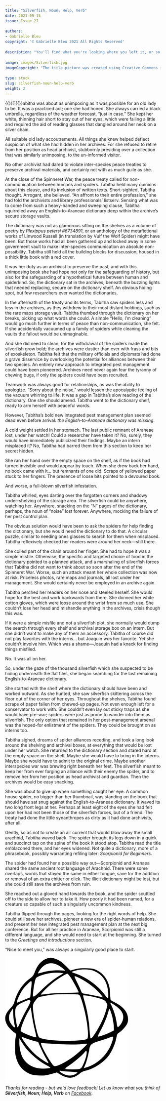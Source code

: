 ```yaml
---
title: "Silverfish, Noun; Help, Verb"
date: 2021-09-15
issue: Issue 27

authors:
- Gabrielle Bleu
copyright: '© Gabrielle Bleu 2021 All Rights Reserved'

description: "You'll find what you're looking where you left it, or so the unhelpfully wise would tell you, forgetting (or ignoring) that this doesn't account for interference from any bad actors out there. Gabrielle Bleu shows that what you might instead need could still be nearby, and yesterday's enemy could be today's friend."

image: images/Silverfish.jpg
imageCopyright: "The title picture was created using Creative Commons images - many thanks to the following creators: [kvkirillov](https://depositphotos.com/4281667/stock-photo-old-eyeglasses-and-books.html) and [Egor Kamelev](https://www.pexels.com/photo/animal-hairy-insect-spider-8192912/)."

type: stock
slug: silverfish-noun-help-verb
weight: 2
---
```


{{<glyph>}}T{{</glyph>}}abitha was about as unimposing as it was possible for an old lady to be. It was a practiced act; one she had honed. She always carried a black umbrella, regardless of the weather forecast, “just in case.” She kept her white, thinning hair short to stay out of her eyes, which were failing a little and required the aid of reading glasses that dangled around her neck on a silver chain. 

All suitable old lady accoutrements. All things she knew helped deflect suspicion of what she had hidden in her archives. For she refused to retire from her position as head archivist, stubbornly presiding over a collection that was similarly unimposing, to the un-informed visitor. 

No other archivist had dared to violate inter-species peace treaties to preserve archival materials, and certainly not with as much guile as she.

At the close of the Spinneret War, the peace treaty called for non-communication between humans and spiders. Tabitha held many opinions about this clause,  and its inclusion of written texts. Short-sighted, Tabitha thought. Arrogant, she believed. “An affront to their entire profession,” she had told the archivists and library professionals’ listserv. Sensing what was to come from such a heavy-handed and sweeping clause, Tabitha squirreled away an English-to-Araneae dictionary deep within the archive’s secure storage vaults. 

The dictionary was not as glamorous sitting on the shelves as a volume of poetry by *Plexippus petersi #6734891*, or an anthology of the metafictional works of Linwood Russell (in translation by Vulf the Wolf Spider) might have been. But those works had all been gathered up and locked away in some government vault to make inter-species communication an absolute non-possibility. Tabitha still held all the building blocks for discussion, housed in a thick little book with a red cover. 

It was her duty as an archivist to preserve the past, and with this unimposing book she had hope not only for the safeguarding of history, but also for the safeguarding of a hypothetical future between human and spiderkind. So, the dictionary sat in the archives, beneath the buzzing lights that needed replacing, secure on the dictionary shelf. An obvious hiding spot, but few researchers ever wanted the dictionaries.

In the aftermath of the treaty and its terms, Tabitha saw spiders less and less in the archives, as they withdrew to their most distant holdings, such as the rare maps storage vault. Tabitha thumbed through the dictionary on her breaks, picking up what words she could. A simple “Hello, I’m cleaning” would go much further in terms of peace than non-communication, she felt. If she accidentally vacuumed up a family of spiders while cleaning the vaults the fallout would be unimaginable.

And she did need to clean, for the withdrawal of the spiders made the silverfish grow bold; the archives were dustier than ever with frass and bits of exoskeleton. Tabitha felt that the military officials and diplomats had done a grave disservice by overlooking the potential for alliances between their two species. An entirely new approach to integrated pest management could have been pioneered. Archives need never again fear the tyranny of chewing bugs, if only the spiders could have been recruited.

Teamwork was always good for relationships, as was the ability to apologize. “Sorry about the noise,” would lessen the apocalyptic feeling of the vacuum whirring to life. It was a gap in Tabitha’s slow reading of the dictionary. One she should amend. Tabitha went to the dictionary shelf, ready to arm herself with peaceful words. 

However, Tabitha’s bold new integrated pest management plan seemed dead even before arrival: *the English-to-Araneae dictionary was missing*.

A cold weight settled in her stomach. The last public remnant of Araneae lost, under her watch! Could a researcher have taken it? No, surely, they would have immediately publicized their findings. Maybe an intern misplaced it? No, Tabitha had barred them from this section to keep her secret hidden. 

She ran her hand over the empty space on the shelf, as if the book had turned invisible and would appear by touch. When she drew back her hand, no book came with it… but remnants of one did. Scraps of yellowed paper stuck to her fingers. The presence of loose bits pointed to a devoured book. 

And worse, a full-blown silverfish infestation. 

Tabitha whirled, eyes darting over the forgotten corners and shadowy under-shelving of the storage area. The silverfish could be anywhere, watching her. Anywhere, snacking on the “N” pages of the dictionary, perhaps, the noun of “noise” lost forever. Anywhere, mocking the failure of her pest control plan.

The obvious solution would have been to ask the spiders for help finding the dictionary, but she would need the dictionary to do that. A circular puzzle, similar to needing ones glasses to search for them when misplaced. Tabitha reflexively checked her readers were around her neck—still there. 

She coiled part of the chain around her finger. She had to hope it was a simple misfile. Otherwise, the specific and targeted choice of food in the dictionary pointed to a planned attack, and a marshaling of silverfish forces that Tabitha did not want to think about so soon after the end of the Spinneret War. Worse, such an attack meant her whole collection was now at risk. Priceless photos, rare maps and journals, all lost under her management. She would certainly never be employed in an archive again.

Tabitha perched her readers on her nose and steeled herself. She would hope for the best and work backwards from there. She donned her white cotton gloves, which were loose around the wrist from so much use. She couldn’t lose her head and mishandle anything in the archives, crisis though this was. 

If it were a simple misfile and not a silverfish plot, she normally would dump the search through every shelf and archival storage box on an intern. But she didn’t want to make any of them an accessory. Tabitha of course did not play favorites with the interns… but Joaquin *was* her favorite. Yet she couldn’t involve him. Which was a shame—Joaquin had a knack for finding things misfiled. 

No. It was all on her.

So, under the gaze of the thousand silverfish which she suspected to be hiding underneath the flat files, she began searching for the last remaining English-to-Araneae dictionary.  

She started with the shelf where the dictionary should have been and worked outward. As she hunted, she saw silverfish skittering across the floor out of the corner of her eyes. Throughout the shelves, Tabitha found scraps of paper fallen from chewed-up pages. Not even enough left for a conservator to work with. She couldn’t even lay out sticky traps as she would have pre-war; spiders were just as prone to wander into them as silverfish. The only option that remained in her pest-management arsenal was the hoped-for enlistment of the spiders. They could be brought on as interns too.

Tabitha sighed, dreams of spider alliances receding, and took a long look around the shelving and archival boxes, at everything that would be lost under her watch. She returned to the dictionary section and stared hard at the empty space on the shelf. Maybe she would have to bring in the interns. Maybe she would have to admit to the original crime. Maybe another interspecies war was brewing right beneath her feet. The silverfish meant to keep her from ever forging an alliance with their enemy the spider, and to remove her from her position as head archivist and guardian. Then the archives would be easy snacking.

She was about to give up when something caught her eye. A common house spider, no bigger than her thumbnail, was standing on the book that should have sat snug against the English-to-Araneae dictionary. It waved its two long front legs at her. Perhaps at least eight of the eyes she had felt upon her had not been those of the silverfish forces, but of a friend. The treaty had done the little synanthropes as dirty as it had done archivists, after all.  

Gently, so as not to create an air current that would blow away the small arachnid, Tabitha waved back. The spider brought its legs down in a quick and succinct tap on the spine of the book it stood atop. Tabitha read the title emblazoned there, and her eyes widened. Not quite a dictionary, more of a phrasebook, possibly warranting refiling later: *Scorpionid for Beginners*.

The spider had found her a possible way out—Scorpionid and Aranaea shared the same ancient root language of Arachnid. There were some overlaps, words that stayed the same in either tongue, save for the addition or removal of an extra chitter or click. The illicit dictionary might be lost, but she could still save the archives from ruin.

She reached out a gloved hand towards the book, and the spider scuttled off to the side to allow her to take it. How poorly it had been named, for a creature so capable of such a singularly uncommon kindness.

Tabitha flipped through the pages, looking for the right words of help. She could still save her archives, pioneer a new era of spider-human relations, and present her new integrated pest management plan at the next big conference. But for all her practice in Araneae, Scorpionid was still a different language, and she would need to start at the beginning. She turned to the *Greetings and introductions* section.

“Nice to meet you,” was always a singularly good place to start.

![Orbit-lrg](images/Orbit.svg)



*Thanks for reading - but we'd love feedback! Let us know what you think of **Silverfish, Noun; Help, Verb** on [Facebook](https://www.facebook.com/MythaxisMagazine/posts/328492329071766).*


